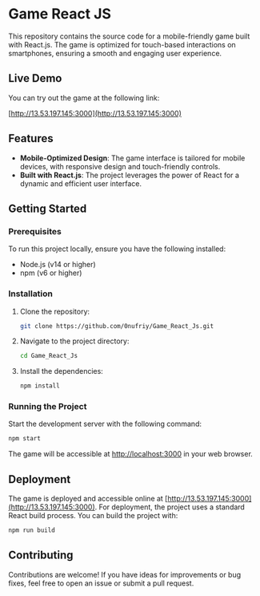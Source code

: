 # Game React JS

This repository contains the source code for a mobile-friendly game built with React.js. The game is optimized for touch-based interactions on smartphones, ensuring a smooth and engaging user experience.

## Live Demo

You can try out the game at the following link:

[http://13.53.197.145:3000](http://13.53.197.145:3000)

## Features

- **Mobile-Optimized Design**: The game interface is tailored for mobile devices, with responsive design and touch-friendly controls.
- **Built with React.js**: The project leverages the power of React for a dynamic and efficient user interface.

## Getting Started

### Prerequisites

To run this project locally, ensure you have the following installed:

- Node.js (v14 or higher)
- npm (v6 or higher)

### Installation

1. Clone the repository:
   ```bash
   git clone https://github.com/0nufriy/Game_React_Js.git
   ```

2. Navigate to the project directory:
   ```bash
   cd Game_React_Js
   ```

3. Install the dependencies:
   ```bash
   npm install
   ```

### Running the Project

Start the development server with the following command:

```bash
npm start
```

The game will be accessible at [http://localhost:3000](http://localhost:3000) in your web browser.

## Deployment

The game is deployed and accessible online at [http://13.53.197.145:3000](http://13.53.197.145:3000). For deployment, the project uses a standard React build process. You can build the project with:

```bash
npm run build
```

## Contributing

Contributions are welcome! If you have ideas for improvements or bug fixes, feel free to open an issue or submit a pull request.

